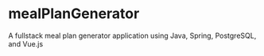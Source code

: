 # mealPlanGenerator
A fullstack meal plan generator application using Java, Spring, PostgreSQL, and Vue.js
